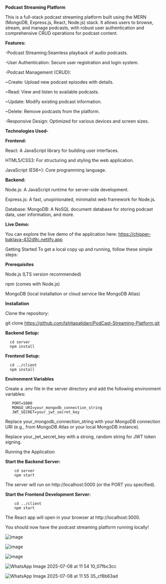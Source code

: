**Podcast Streaming Platform**


This is a full-stack podcast streaming platform built using the MERN (MongoDB, Express.js, React, Node.js) stack. It allows users to browse, stream, and manage podcasts, with robust user authentication and comprehensive CRUD operations for podcast content.



**Features:**


-Podcast Streaming:Seamless playback of audio podcasts.

-User Authentication: Secure user registration and login system.

-Podcast Management (CRUD):

~Create: Upload new podcast episodes with details.

~Read: View and listen to available podcasts.

~Update: Modify existing podcast information.

~Delete: Remove podcasts from the platform.

-Responsive Design: Optimized for various devices and screen sizes.

**Technologies Used-**



**Frontend:**


React: A JavaScript library for building user interfaces.

HTML5/CSS3: For structuring and styling the web application.

JavaScript (ES6+): Core programming language.

**Backend:**


Node.js: A JavaScript runtime for server-side development.

Express.js: A fast, unopinionated, minimalist web framework for Node.js.

Database:
MongoDB: A NoSQL document database for storing podcast data, user information, and more.

**Live Demo:**


You can explore the live demo of the application here:
https://chipper-baklava-432d9c.netlify.app

Getting Started
To get a local copy up and running, follow these simple steps:

**Prerequisites**


Node.js (LTS version recommended)

npm (comes with Node.js)

MongoDB (local installation or cloud service like MongoDB Atlas)

**Installation**


Clone the repository:

git clone https://github.com/Ishitapatidarr/PodCast-Streaming-Platform.git


**Backend Setup:**

      cd server
      npm install

**Frontend Setup:**

      cd ../client
      npm install

**Environment Variables**


Create a .env file in the server directory and add the following environment variables:

       PORT=5000
       MONGO_URI=your_mongodb_connection_string
       JWT_SECRET=your_jwt_secret_key

Replace your_mongodb_connection_string with your MongoDB connection URI (e.g., from MongoDB Atlas or your local MongoDB instance).

Replace your_jwt_secret_key with a strong, random string for JWT token signing.

Running the Application


**Start the Backend Server:**

        cd server
        npm start

The server will run on http://localhost:5000 (or the PORT you specified).

**Start the Frontend Development Server:**

        cd ../client
        npm start

The React app will open in your browser at http://localhost:3000.

You should now have the podcast streaming platform running locally!


![image](https://github.com/user-attachments/assets/cfec8e9f-0bf5-4178-b397-5338f893fa27)




![image](https://github.com/user-attachments/assets/625b7ee7-a951-4607-9647-a91837628cc2)


![image](https://github.com/user-attachments/assets/a107d1f8-4f96-42ed-ae31-81afa2e1c514)

![WhatsApp Image 2025-07-08 at 11 54 10_07fbc3cc](https://github.com/user-attachments/assets/ac51297b-5114-4205-be00-c387cf402b0c)

![WhatsApp Image 2025-07-08 at 11 55 35_cf8b63ad](https://github.com/user-attachments/assets/7934ab9b-7570-4df0-a681-ea72f947bc94)





